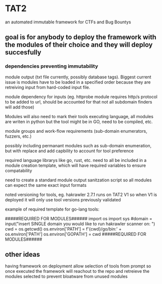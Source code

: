 # TAT2
an automated immutable framework for CTFs and Bug Bountys

## goal is for anybody to deploy the framework with the modules of their choice and they will deploy succesfully

### dependencies preventing immutability

module output (txt file currently, possibly database tags). Biggest current issue is modules have to be loaded in a specified order because they are retreiving input from hard-coded input file.

module dependency for inputs (eg. httprobe module requires http/s protocol to be added to url, should be accounted for that not all subdomain finders will add those)

Modules will also need to mark their tools executing language, all modules are writen in python but the tool might be in GO, need to be compiled, etc. 

module groups and work-flow requirements (sub-domain enumerators, fuzzers, etc.)

possibly including permanant modules such as sub-domain enumeration, but with replace and add capbility to account for tool preference

required language librarys like go, rust, etc. need to all be included in a module creation template, which will have required variables to ensure compatability

need to create a standard module output sanitzation script so all modules can expect the same exact input formats

noted versioning for tools, eg. hakrawler 2.7.1 runs on TAT2 V1 so when V1 is deployed it will only use tool versions previously validated





example of required template for go-lang tools: 

#####REQUIRED FOR MODULES######
import os
import sys
#domain = input("insert SINGLE domain you would like to run hakrawler scanner on: ")
cwd = os.getcwd() 
os.environ['PATH'] = f'{cwd}/go/bin:' + os.environ['PATH']
os.environ['GOPATH'] = cwd
#####REQUIRED FOR MODULES######

## other ideas
having framework on deployment allow selection of tools from prompt so once executed the framework will reachout to the repo and retreieve the modules selected to prevent bloatware from unused modules



